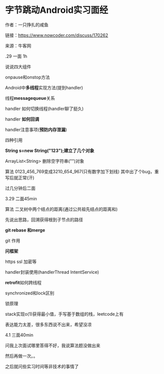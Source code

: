 # 字节跳动Android实习面经

作者：一只挣扎的咸鱼

链接：https://www.nowcoder.com/discuss/170262

来源：牛客网



.29 一面 1h

说说四大组件

onpause和onstop方法

Android中**多线程**实现方法\(提到handler\)

线程**messagequeue**关系

handler 如何切换线程\(handler聊了挺久\)

handler **如何回调**

handler注意事项\(**预防内存泄漏**\)

四种引用

**String s=new String\("123"\);建立了几个对象**

ArrayList&lt;String&gt; 删除空字符串\(""\)对象 

算法 0123\_456\_769变成3210\_654\_967\(只有数字加下划线\) 其中出了个bug，重写后就正常\(汗\)

过几分钟后二面



3.29 二面45min

算法 二叉树中两个结点的距离\(通过公共祖先结点的距离和\)

先说出思路，回溯获得根到子节点的路径

**git rebase 和merge**

git 作用

**问框架**

https ssl 加密等

handler封装使用\(handlerThread IntentService\)

**retrofit**如何跨线程

synchronized和lock区别

锁原理

stack实现o\(1\)获得最小值，手写基于数组的栈，leetcode上有



表达能力太差，很多东西说不出来，希望没凉



4.1 三面40min

问我上次面试哪里答得不好，我说算法题没做出来

然后再做一次。。

之后就问些实习时间等非技术的事情了

